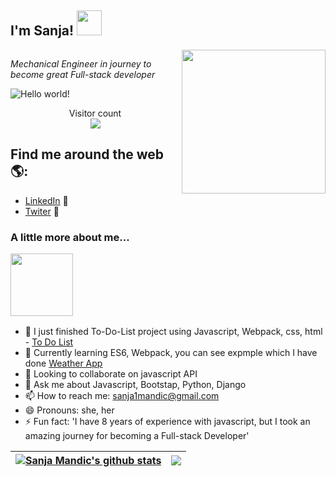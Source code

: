 <div style = 'display: flex; align-items: center'><h2>I'm Sanja! <img src="https://c.tenor.com/xBymNb6cXyoAAAAi/kondochan-wave.gif" width="40"></h2></div>

<img align='right' src="https://i.pinimg.com/originals/7f/40/af/7f40afc019acbd8617c0da88b4a1aa24.png" width="230">
<p><em>Mechanical Engineer in journey to become great Full-stack developer</em></p>

<img src="https://raw.githubusercontent.com/Sanja969/Sanja969/master/resources/banner.png" alt="Hello world!">

<p align="center"> 
  Visitor count<br>
  <img src="https://profile-counter.glitch.me/Sanja969/count.svg" />
</p>

## Find me around the web 🌎: 

- <a href="https://www.linkedin.com/in/monicampowell/">LinkedIn</a> 💼
- <a href="https://twitter.com/SanjaMandic42">Twiter</a> 🚀

### <p>A little more about me...</p><img src="https://cdn.dribbble.com/users/285475/screenshots/2640600/apple_dribbble.gif" width="100">
  - 🔭 I just finished To-Do-List project using Javascript, Webpack, css, html - <a href ='https://sanja969.github.io/To-Do-List/'>To Do List</a>
  - 🌱 Currently learning ES6, Webpack, you can see expmple which I have done <a href ='https://sanja969.github.io/Weather-app/'>Weather App</a>
  - 👯 Looking to collaborate on javascript API
  - 💬 Ask me about Javascript, Bootstap, Python, Django
  - 📫 How to reach me: sanja1mandic@gmail.com
  - 😄 Pronouns: she, her
  - ⚡ Fun fact: 'I have 8 years of experience with javascript, but I took an amazing journey for becoming a Full-stack Developer'


<!--END_SECTION:waka-->
<!-- [![Anurag's GitHub stats](https://github-readme-stats.vercel.app/api?username=Sanja969)](https://github.com/anuraghazra/github-readme-stats) -->

| <a href="https://github.com/anuraghazra/github-readme-stats"><img align="center" src="https://github-readme-stats.vercel.app/api?username=Sanja969&show_icons=true&include_all_commits=true&theme=buefy&hide_border=true" alt="Sanja Mandic's github stats" /></a> | <a href="https://github.com/anuraghazra/github-readme-stats"><img align="center" src="https://github-readme-stats.vercel.app/api/top-langs/?username=Sanja969&layout=compact&theme=buefy&hide_border=true" /></a> |
| ------------- | ------------- |